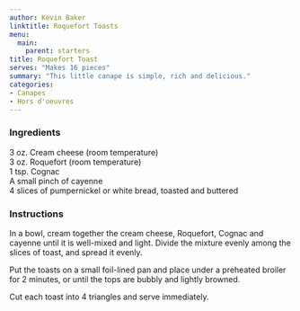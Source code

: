 ```yaml
---
author: Kevin Baker
linktitle: Roquefort Toasts
menu:
  main:
    parent: starters
title: Roquefort Toast
serves: "Makes 16 pieces"
summary: "This little canape is simple, rich and delicious."
categories:
- Canapes
- Hors d'oeuvres
---
```

### Ingredients

<div class="ingredient-list">

3 oz. Cream cheese (room temperature)  
3 oz. Roquefort (room temperature)  
1 tsp. Cognac  
A small pinch of cayenne  
4 slices of pumpernickel or white bread, toasted and buttered   

</div>

### Instructions

In a bowl, cream together the cream cheese, Roquefort, Cognac and cayenne until it is well-mixed and light. Divide the mixture evenly among the slices of toast, and spread it evenly.

Put the toasts on a small foil-lined pan and place under a preheated broiler for 2 minutes, or until the tops are bubbly and lightly browned.

Cut each toast into 4 triangles and serve immediately.